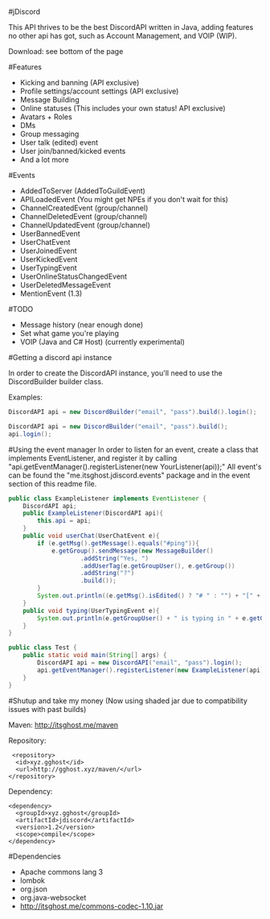 #jDiscord

This API thrives to be the best DiscordAPI written in Java, adding features no other api has got, such as Account Management, and VOIP (WIP).

Download: see bottom of the page

#Features
- Kicking and banning                   (API exclusive)
- Profile settings/account settings		(API exclusive)
- Message Building
- Online statuses						(This includes your own status! API exclusive)
- Avatars + Roles 
- DMs
- Group messaging
- User talk (edited) event 
- User join/banned/kicked events
- And a lot more 

#Events
- AddedToServer (AddedToGuildEvent)
- APILoadedEvent      (You might get NPEs if you don't wait for this)
- ChannelCreatedEvent (group/channel)
- ChannelDeletedEvent (group/channel)
- ChannelUpdatedEvent (group/channel)
- UserBannedEvent
- UserChatEvent
- UserJoinedEvent
- UserKickedEvent
- UserTypingEvent
- UserOnlineStatusChangedEvent
- UserDeletedMessageEvent
- MentionEvent (1.3)

#TODO
- Message history (near enough done)
- Set what game you're playing
- VOIP (Java and C# Host) (currently experimental)

#Getting a discord api instance

In order to create the DiscordAPI instance, you'll need to use the DiscordBuilder builder class. 

Examples:
```java
DiscordAPI api = new DiscordBuilder("email", "pass").build().login();

DiscordAPI api = new DiscordBuilder("email", "pass").build();
api.login();
```

#Using the event manager
In order to listen for an event, create a class that implements EventListener, and register it by calling "api.getEventManager().registerListener(new YourListener(api));" All event's can be found the "me.itsghost.jdiscord.events" package and in the event section of this readme file. 

```java
public class ExampleListener implements EventListener {
    DiscordAPI api;
    public ExampleListener(DiscordAPI api){
        this.api = api;
    }
    public void userChat(UserChatEvent e){
        if (e.getMsg().getMessage().equals("#ping")){
            e.getGroup().sendMessage(new MessageBuilder()
                    .addString("Yes, ")
                    .addUserTag(e.getGroupUser(), e.getGroup())
                    .addString("?")
                    .build());
        }
        System.out.println((e.getMsg().isEdited() ? "# " : "") + "[" + e.getGroup().getName() + "] " + e.getGroupUser() + " > " + e.getMsg().getMessage());
    }
    public void typing(UserTypingEvent e){
        System.out.println(e.getGroupUser() + " is typing in " + e.getGroup());
    }
}

public class Test {
    public static void main(String[] args) {
        DiscordAPI api = new DiscordAPI("email", "pass").login();
        api.getEventManager().registerListener(new ExampleListener(api)); //Register listener
    }
}
```
#Shutup and take my money  (Now using shaded jar due to compatibility issues with past builds)

Maven: http://itsghost.me/maven

Repository:
```
 <repository>
  <id>xyz.gghost</id>
  <url>http://gghost.xyz/maven/</url>
</repository>
```
Dependency:
```
<dependency>
  <groupId>xyz.gghost</groupId>
  <artifactId>jdiscord</artifactId>
  <version>1.2</version>
  <scope>compile</scope>
</dependency>
```


#Dependencies
- Apache commons lang 3
- lombok
- org.json
- org.java-websocket
- http://itsghost.me/commons-codec-1.10.jar
